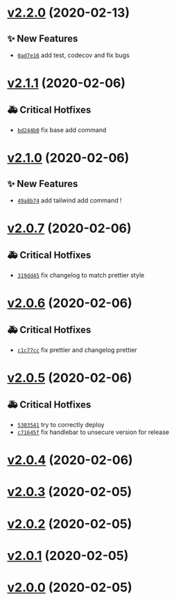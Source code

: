 # [v2.2.0](https://github.com/beaussan/nbx/compare/v2.1.1...v2.2.0) (2020-02-13)

## ✨ New Features

- [`0ad7e16`](https://github.com/beaussan/nbx/commit/0ad7e16)  add test, codecov and fix bugs

# [v2.1.1](https://github.com/beaussan/nbx/compare/v2.1.0...v2.1.1) (2020-02-06)

## 🚑 Critical Hotfixes

- [`bd244b0`](https://github.com/beaussan/nbx/commit/bd244b0)  fix base add command

# [v2.1.0](https://github.com/beaussan/nbx/compare/v2.0.7...v2.1.0) (2020-02-06)

## ✨ New Features

- [`49a8b74`](https://github.com/beaussan/nbx/commit/49a8b74)  add tailwind add command !

# [v2.0.7](https://github.com/beaussan/nbx/compare/v2.0.6...v2.0.7) (2020-02-06)

## 🚑 Critical Hotfixes

- [`319dd45`](https://github.com/beaussan/nbx/commit/319dd45) fix changelog to match prettier style

# [v2.0.6](https://github.com/beaussan/nbx/compare/v2.0.5...v2.0.6) (2020-02-06)

## 🚑 Critical Hotfixes

- [`c1c77cc`](https://github.com/beaussan/nbx/commit/c1c77cc) fix prettier and changelog prettier

# [v2.0.5](https://github.com/beaussan/nbx/compare/v2.0.4...v2.0.5) (2020-02-06)

## 🚑 Critical Hotfixes

- [`5303541`](https://github.com/beaussan/nbx/commit/5303541) try to correctly deploy
- [`c71645f`](https://github.com/beaussan/nbx/commit/c71645f) fix handlebar to unsecure version for release

# [v2.0.4](https://github.com/beaussan/nbx/compare/v2.0.3...v2.0.4) (2020-02-06)

# [v2.0.3](https://github.com/beaussan/nbx/compare/v2.0.2...v2.0.3) (2020-02-05)

# [v2.0.2](https://github.com/beaussan/nbx/compare/v2.0.1...v2.0.2) (2020-02-05)

# [v2.0.1](https://github.com/beaussan/nbx/compare/v2.0.0...v2.0.1) (2020-02-05)

# [v2.0.0](https://github.com/beaussan/nbx/compare/v1.2.0...v2.0.0) (2020-02-05)
